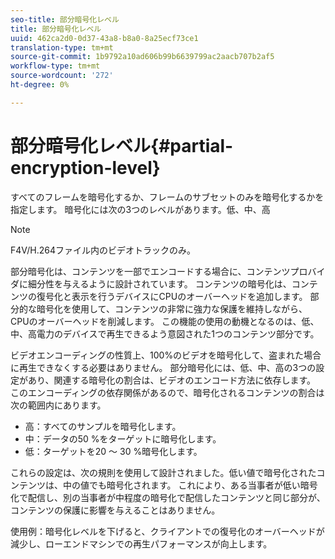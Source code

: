 ```yaml
---
seo-title: 部分暗号化レベル
title: 部分暗号化レベル
uuid: 462ca2d0-0d37-43a8-b8a0-8a25ecf73ce1
translation-type: tm+mt
source-git-commit: 1b9792a10ad606b99b6639799ac2aacb707b2af5
workflow-type: tm+mt
source-wordcount: '272'
ht-degree: 0%

---
```



# 部分暗号化レベル{#partial-encryption-level}

すべてのフレームを暗号化するか、フレームのサブセットのみを暗号化するかを指定します。 暗号化には次の3つのレベルがあります。低、中、高

>[!NOTE]
>
>F4V/H.264ファイル内のビデオトラックのみ。

部分暗号化は、コンテンツを一部でエンコードする場合に、コンテンツプロバイダに細分性を与えるように設計されています。 コンテンツの暗号化は、コンテンツの復号化と表示を行うデバイスにCPUのオーバーヘッドを追加します。 部分的な暗号化を使用して、コンテンツの非常に強力な保護を維持しながら、CPUのオーバーヘッドを削減します。 この機能の使用の動機となるのは、低、中、高電力のデバイスで再生できるよう意図された1つのコンテンツ部分です。

ビデオエンコーディングの性質上、100%のビデオを暗号化して、盗まれた場合に再生できなくする必要はありません。 部分暗号化には、低、中、高の3つの設定があり、関連する暗号化の割合は、ビデオのエンコード方法に依存します。 このエンコーディングの依存関係があるので、暗号化されるコンテンツの割合は次の範囲内にあります。

* 高：すべてのサンプルを暗号化します。
* 中：データの50 %をターゲットに暗号化します。
* 低：ターゲットを20 ～ 30 %暗号化します。

これらの設定は、次の規則を使用して設計されました。低い値で暗号化されたコンテンツは、中の値でも暗号化されます。 これにより、ある当事者が低い暗号化で配信し、別の当事者が中程度の暗号化で配信したコンテンツと同じ部分が、コンテンツの保護に影響を与えることはありません。

使用例：暗号化レベルを下げると、クライアントでの復号化のオーバーヘッドが減少し、ローエンドマシンでの再生パフォーマンスが向上します。
